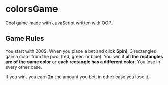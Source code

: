 # colorsGame

Cool game made with JavaScript written with OOP. 
## Game Rules

You start with 200$. When you place a bet and click <strong>Spin!</strong>, 3 rectangles 
gain a color from the pool (red, green or blue). You win if <strong>all the rectangles are of the same color</strong> or <strong>each rectangle has a different color</strong>.
You lose in every other case.

If you win, you earn <strong>2x</strong> the amount you bet, in other case you lose it.
